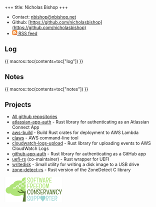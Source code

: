 +++
title: Nicholas Bishop
+++
* Contact: [nbishop@nbishop.net](mailto:nbishop@nbishop.net)
* Github: [https://github.com/nicholasbishop](https://github.com/nicholasbishop)
* [<img id="rss-logo" src="rss.svg" title="RSS logo" width=16 height=16></img> RSS feed](feed.rss)

## Log

{{ macros::toc(contents=toc["log"]) }}

## Notes

{{ macros::toc(contents=toc["notes"]) }}

## Projects

* [All github repositories](https://github.com/nicholasbishop?tab=repositories)
* [atlassian-app-auth](https://github.com/nicholasbishop/atlassian-app-auth) - Rust library for authenticating as an Atlassian Connect App
* [aws-build](https://github.com/nicholasbishop/aws-build) - Build Rust crates for deployment to AWS Lambda
* [claws](https://github.com/nicholasbishop/claws) - AWS command-line tool
* [cloudwatch-logs-upload](https://github.com/nicholasbishop/cloudwatch-logs-upload) - Rust library for uploading events to AWS CloudWatch Logs
* [github-app-auth](https://github.com/nicholasbishop/github-app-auth) - Rust library for authenticating as a GitHub app
* [uefi-rs](https://github.com/rust-osdev/uefi-rs) (co-maintainer) - Rust wrapper for UEFI
* [writedisk](https://github.com/nicholasbishop/writedisk) - Small utility for writing a disk image to a USB drive
* [zone-detect-rs](https://github.com/nicholasbishop/zone-detect-rs) - Rust version of the ZoneDetect C library

<a href="https://sfconservancy.org/sustainer"><img id="sfc" src="sfc.png" title="Become a Conservancy Sustainer!"></img></a>
